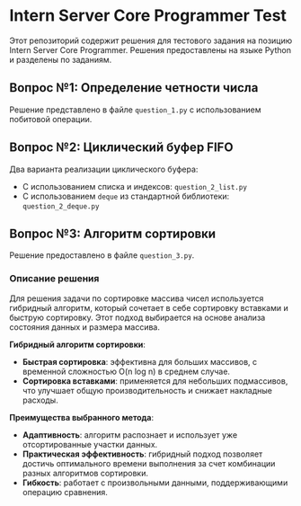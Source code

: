 # Intern Server Core Programmer Test

Этот репозиторий содержит решения для тестового задания на позицию Intern Server Core Programmer. Решения предоставлены на языке Python и разделены по заданиям.

## Вопрос №1: Определение четности числа
Решение представлено в файле `question_1.py` с использованием побитовой операции.

## Вопрос №2: Циклический буфер FIFO
Два варианта реализации циклического буфера:
- С использованием списка и индексов: `question_2_list.py`
- С использованием `deque` из стандартной библиотеки: `question_2_deque.py`

## Вопрос №3: Алгоритм сортировки
Решение предоставлено в файле `question_3.py`.

### Описание решения
Для решения задачи по сортировке массива чисел используется гибридный алгоритм, который сочетает в себе сортировку вставками и быструю сортировку. Этот подход выбирается на основе анализа состояния данных и размера массива. 

**Гибридный алгоритм сортировки**:
- **Быстрая сортировка**: эффективна для больших массивов, с временной сложностью O(n log n) в среднем случае.
- **Сортировка вставками**: применяется для небольших подмассивов, что улучшает общую производительность и снижает накладные расходы.

**Преимущества выбранного метода**:
- **Адаптивность**: алгоритм распознает и использует уже отсортированные участки данных.
- **Практическая эффективность**: гибридный подход позволяет достичь оптимального времени выполнения за счет комбинации разных алгоритмов сортировки.
- **Гибкость**: работает с произвольными данными, поддерживающими операцию сравнения.
